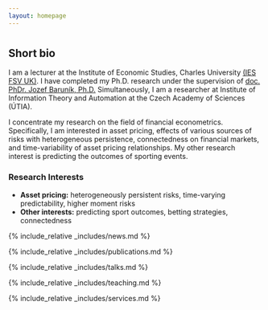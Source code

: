 ```yaml
---
layout: homepage
---
```

<h1 id="about-me"></h1>

## Short bio

I am a lecturer at the Institute of Economic Studies, Charles University [(IES FSV UK)](https://ies.fsv.cuni.cz). I have completed my Ph.D. research under the supervision of [doc. PhDr. Jozef Baruník, Ph.D.](https://barunik.github.io) Simultaneously, I am a researcher at Institute of Information Theory and Automation at the Czech Academy of Sciences (ÚTIA).

I concentrate my research on the field of financial econometrics. Specifically, I am interested in asset pricing, effects of various sources of risks with heterogeneous persistence, connectedness on financial markets, and time-variability of asset pricing relationships. My other research interest is predicting the outcomes of sporting events.




### Research Interests

- **Asset pricing:** heterogeneously persistent risks, time-varying predictability, higher moment risks
- **Other interests:** predicting sport outcomes, betting strategies, connectedness

{% include_relative _includes/news.md %}

{% include_relative _includes/publications.md %}

{% include_relative _includes/talks.md %}

{% include_relative _includes/teaching.md %}

{% include_relative _includes/services.md %}
